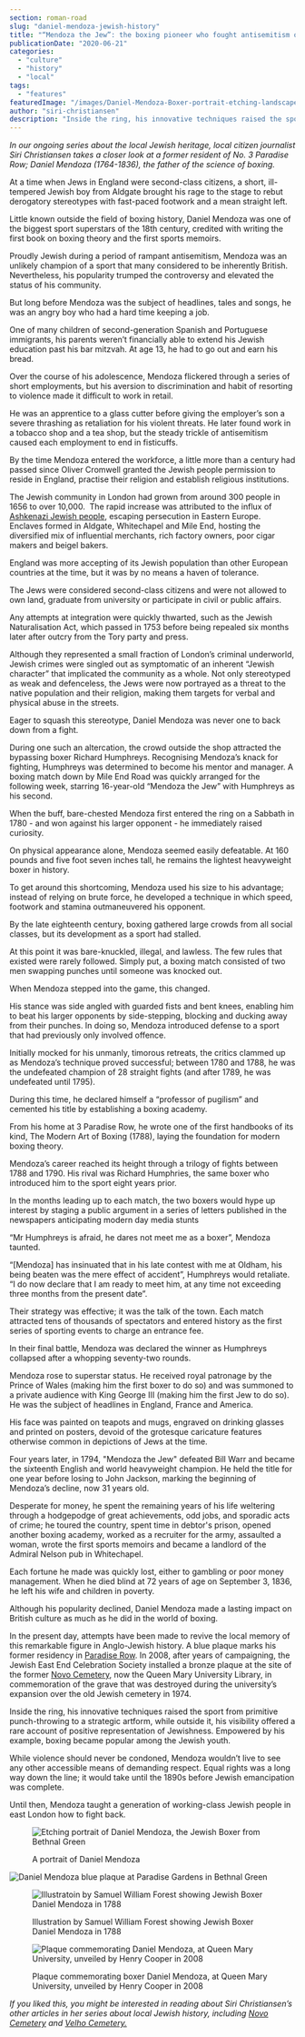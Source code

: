 ```yaml
---
section: roman-road
slug: "daniel-mendoza-jewish-history"
title: "“Mendoza the Jew”: the boxing pioneer who fought antisemitism one jab at a time"
publicationDate: "2020-06-21"
categories: 
  - "culture"
  - "history"
  - "local"
tags: 
  - "features"
featuredImage: "/images/Daniel-Mendoza-Boxer-portrait-etching-landscape.jpg"
author: "siri-christiansen"
description: "Inside the ring, his innovative techniques raised the sport from primitive punch-throwing to a strategic artform, while outside it, his visibility offered a rare account of positive representation of Jewishness. Empowered by his example, boxing became popular among the Jewish youth, making it harder to stereotype them as defenceless and weak."
---
```


_In our ongoing series about the local Jewish heritage, local citizen journalist Siri_ _Christiansen_ _takes a closer look at a former resident of No. 3 Paradise Row; Daniel Mendoza (1764-1836), the father of the science of boxing._

At a time when Jews in England were second-class citizens, a short, ill-tempered Jewish boy from Aldgate brought his rage to the stage to rebut derogatory stereotypes with fast-paced footwork and a mean straight left.

Little known outside the field of boxing history, Daniel Mendoza was one of the biggest sport superstars of the 18th century, credited with writing the first book on boxing theory and the first sports memoirs.

Proudly Jewish during a period of rampant antisemitism, Mendoza was an unlikely champion of a sport that many considered to be inherently British. Nevertheless, his popularity trumped the controversy and elevated the status of his community.

But long before Mendoza was the subject of headlines, tales and songs, he was an angry boy who had a hard time keeping a job.

One of many children of second-generation Spanish and Portuguese immigrants, his parents weren’t financially able to extend his Jewish education past his bar mitzvah. At age 13, he had to go out and earn his bread.

Over the course of his adolescence, Mendoza flickered through a series of short employments, but his aversion to discrimination and habit of resorting to violence made it difficult to work in retail.

He was an apprentice to a glass cutter before giving the employer’s son a severe thrashing as retaliation for his violent threats. He later found work in a tobacco shop and a tea shop, but the steady trickle of antisemitism caused each employment to end in fisticuffs.

By the time Mendoza entered the workforce, a little more than a century had passed since Oliver Cromwell granted the Jewish people permission to reside in England, practise their religion and establish religious institutions.

The Jewish community in London had grown from around 300 people in 1656 to over 10,000.  The rapid increase was attributed to the influx of [Ashkenazi Jewish people](https://romanroadlondon.com/novo-cemetery-jewish-history/), escaping persecution in Eastern Europe. Enclaves formed in Aldgate, Whitechapel and Mile End, hosting the diversified mix of influential merchants, rich factory owners, poor cigar makers and beigel bakers.

England was more accepting of its Jewish population than other European countries at the time, but it was by no means a haven of tolerance.

The Jews were considered second-class citizens and were not allowed to own land, graduate from university or participate in civil or public affairs. 

Any attempts at integration were quickly thwarted, such as the Jewish Naturalisation Act, which passed in 1753 before being repealed six months later after outcry from the Tory party and press.

Although they represented a small fraction of London’s criminal underworld, Jewish crimes were singled out as symptomatic of an inherent “Jewish character” that implicated the community as a whole. Not only stereotyped as weak and defenceless, the Jews were now portrayed as a threat to the native population and their religion, making them targets for verbal and physical abuse in the streets.

Eager to squash this stereotype, Daniel Mendoza was never one to back down from a fight.

During one such an altercation, the crowd outside the shop attracted the bypassing boxer Richard Humphreys. Recognising Mendoza’s knack for fighting, Humphreys was determined to become his mentor and manager. A boxing match down by Mile End Road was quickly arranged for the following week, starring 16-year-old “Mendoza the Jew” with Humphreys as his second.

When the buff, bare-chested Mendoza first entered the ring on a Sabbath in 1780 - and won against his larger opponent - he immediately raised curiosity.

On physical appearance alone, Mendoza seemed easily defeatable. At 160 pounds and five foot seven inches tall, he remains the lightest heavyweight boxer in history.

To get around this shortcoming, Mendoza used his size to his advantage; instead of relying on brute force, he developed a technique in which speed, footwork and stamina outmaneuvered his opponent.

By the late eighteenth century,​ boxing gathered large crowds from all social classes, but its development as a sport had stalled. 

At this point it was bare-knuckled, illegal, and lawless. The few rules that existed were rarely followed. Simply put, a boxing match consisted of two men swapping punches until someone was knocked out. 

When Mendoza stepped into the game, this changed.

His stance was side angled with guarded fists and bent knees, enabling him to beat his larger opponents by side-stepping, blocking and ducking away from their punches.​ In doing so, Mendoza introduced defense to a sport that had previously only involved offence.

Initially mocked for his unmanly, timorous retreats, the critics clammed up as Mendoza’s technique proved successful; between 1780 and 1788, he was the undefeated champion of 28 straight fights (and after 1789, he was undefeated until 1795).

During this time, he declared himself a “professor of pugilism” and cemented his title by establishing a boxing academy.

From his home at 3 Paradise Row, he wrote one of the first handbooks of its kind, The Modern Art of Boxing (1788), laying the foundation for modern boxing theory.

Mendoza’s career reached its height through a trilogy of fights between 1788 and 1790. His rival was Richard Humphries, the same boxer who introduced him to the sport eight years prior.

In the months leading up to each match, the two boxers would hype up interest by staging a public argument in a series of letters published in the newspapers anticipating modern day media stunts

“Mr Humphreys is afraid, he dares not meet me as a boxer”, Mendoza taunted.

“\[Mendoza\] has insinuated that in his late contest with me at Oldham, his being beaten was the mere effect of accident”, Humphreys would retaliate. “I do now declare that I am ready to meet him, at any time not exceeding three months from the present date”.

Their strategy was effective; it was the talk of the town. Each match attracted tens of thousands of spectators and entered history as the first series of sporting events to charge an entrance fee.

In their final battle, Mendoza was declared the winner as Humphreys collapsed after a whopping seventy-two rounds.

Mendoza rose to superstar status. He received royal patronage by the Prince of Wales (making him the first boxer to do so) and was summoned to a private audience with King George III (making him the first Jew to do so). He was the subject of headlines in England, France and America.

His face was painted on teapots and mugs, engraved on drinking glasses and printed on posters, devoid of the grotesque caricature features otherwise common in depictions of Jews at the time.

Four years later, in 1794, "Mendoza the Jew" defeated Bill Warr and became the sixteenth English and world heavyweight champion. He held the title for one year before losing to John Jackson, marking the beginning of Mendoza’s decline, now 31 years old.

Desperate for money, he spent the remaining years of his life weltering through a hodgepodge of great achievements, odd jobs, and sporadic acts of crime; he toured the country, spent time in debtor's prison, opened another boxing academy, worked as a recruiter for the army, assaulted a woman, wrote the first sports memoirs and became a landlord of the Admiral Nelson pub in Whitechapel.

Each fortune he made was quickly lost, either to gambling or poor money management. When he died blind at 72 years of age on September 3, 1836, he left his wife and children in poverty.

Although his popularity declined, Daniel Mendoza made a lasting impact on British culture as much as he did in the world of boxing.

In the present day, attempts have been made to revive the local memory of this remarkable figure in Anglo-Jewish history. A blue plaque marks his former residency in [Paradise Row](https://romanroadlondon.com/paradise-gardens-bethnal-green-history/). In 2008, after years of campaigning, the Jewish East End Celebration Society installed a bronze plaque at the site of the former [Novo Cemetery](https://romanroadlondon.com/novo-cemetery-jewish-history/), now the Queen Mary University Library, in commemoration of the grave that was destroyed during the university’s expansion over the old Jewish cemetery in 1974.

Inside the ring, his innovative techniques raised the sport from primitive punch-throwing to a strategic artform, while outside it, his visibility offered a rare account of positive representation of Jewishness. Empowered by his example, boxing became popular among the Jewish youth. 

While violence should never be condoned, Mendoza wouldn’t live to see any other accessible means of demanding respect. Equal rights was a long way down the line; it would take until the 1890s before Jewish emancipation was complete.

Until then, Mendoza taught a generation of working-class Jewish people in east London how to fight back.

<figure>

![Etching portrait of Daniel Mendoza, the Jewish Boxer from Bethnal Green](/images/Daniel-Mendoza-Boxer-portrait-etching.jpg)

<figcaption>

A portrait of Daniel Mendoza

</figcaption>

</figure>

![Daniel Mendoza blue plaque at Paradise Gardens in Bethnal Green](/images/Paradise-Gardens-Bethnal-Green-blue-plaque-Daniel-Mendoza-1024x683.jpg)

<figure>

![Illustratoin by Samuel William Forest showing Jewish Boxer Daniel Mendoza in 1788](/images/Daniel-Mendoza-John-Humphreys-bareknuckle-fight-illustration-1788-1024x683.jpg)

<figcaption>

Illustration by Samuel William Forest showing Jewish Boxer Daniel Mendoza in 1788

</figcaption>

</figure>

<figure>

![Plaque commemorating Daniel Mendoza, at Queen Mary University, unveiled by Henry Cooper in 2008](/images/Daniel-Mendoza-Plaque-Henry-Cooper-at-Queen-Marys-2008.jpg)

<figcaption>

Plaque commemorating boxer Daniel Mendoza, at Queen Mary University, unveiled by Henry Cooper in 2008

</figcaption>

</figure>

_If you liked this, you might be interested in reading about Siri Christiansen’s other articles in her series about local Jewish history, including_ [_Novo Cemetery_](https://romanroadlondon.com/novo-cemetery-jewish-history/) _and_ [_Velho Cemetery._](https://romanroadlondon.com/velho-cemetery-mile-end-jewish-history/)
